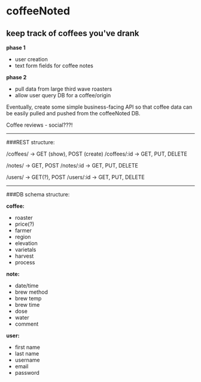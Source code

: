 # coffeeNoted
## keep track of coffees you've drank

**phase 1**
* user creation
* text form fields for coffee notes

**phase 2**
* pull data from large third wave roasters
* allow user query DB for a coffee/origin

Eventually, create some simple business-facing API so that coffee data can be easily pulled and pushed from the coffeeNoted DB.

Coffee reviews - social???!

----------------------------------------------------

###REST structure:

/coffees/ -> GET (show), POST (create) 
/coffees/:id -> GET, PUT, DELETE

/notes/ -> GET, POST
/notes/:id -> GET, PUT, DELETE

/users/ -> GET(?), POST
/users/:id -> GET, PUT, DELETE

----------------------------------------------------

###DB schema structure:

**coffee:**
* roaster
* price(?)
* farmer
* region
* elevation
* varietals
* harvest
* process

**note:**
* date/time
* brew method
* brew temp
* brew time
* dose
* water
* comment

**user:**
* first name
* last name
* username
* email
* password